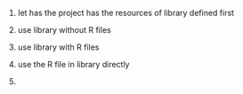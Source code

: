 1. let has the project has the resources of library defined first

2. use library without R files 

3. use library with R files

4. use the R file in library directly 

5. 